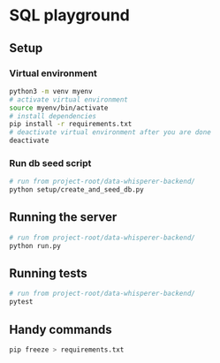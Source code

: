 # SQL playground

## Setup
### Virtual environment
```bash
python3 -m venv myenv
# activate virtual environment
source myenv/bin/activate
# install dependencies
pip install -r requirements.txt
# deactivate virtual environment after you are done
deactivate
```

### Run db seed script
```bash
# run from project-root/data-whisperer-backend/
python setup/create_and_seed_db.py
```

## Running the server
```bash
# run from project-root/data-whisperer-backend/
python run.py
```

## Running tests
```bash
# run from project-root/data-whisperer-backend/
pytest
```

## Handy commands
```bash
pip freeze > requirements.txt
```